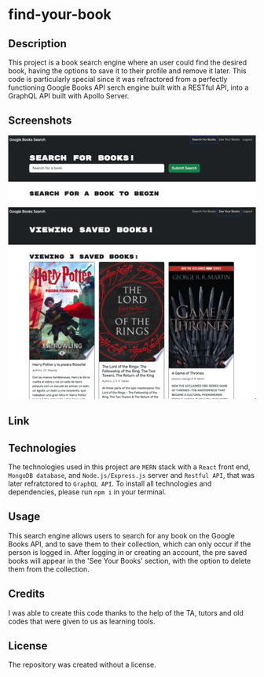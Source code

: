 # find-your-book
## Description
This project is a book search engine where an user could find the desired book, having the options to save it to their profile and remove it later. This code is particularly special since it was refractored from a perfectly functioning Google Books API serch engine built with a RESTful API, into a GraphQL API built with Apollo Server. 

## Screenshots
![](./Assets/Screenshhot1.png)
![](./Assets/Screenshot2.png)

## Link


## Technologies
The technologies used in this project are `MERN` stack with a `React` front end, `MongoDB database`, and `Node.js/Express.js` server and `Restful API`, that was later refratctored to `GraphQL API`. To install all technologies and dependencies, please run `npm i` in your terminal.

## Usage
This search engine allows users to search for any book on the Google Books API, and to save them to their collection, which can only occur if the person is logged in. After logging in or creating an account, the pre saved books will appear in the 'See Your Books' section, with the option to delete them from the collection.

## Credits
I was able to create this code thanks to the help of the TA, tutors and old codes that were given to us as learning tools.

## License
The repository was created without a license.